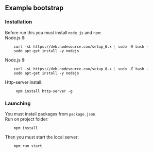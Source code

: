 ## Example bootstrap

### Installation
Before run this you must install `node.js` and `npm`: \
Node.js 6:
```
    curl -sL https://deb.nodesource.com/setup_6.x | sudo -E bash -
    sudo apt-get install -y nodejs

```
Node.js 8:
```
    curl -sL https://deb.nodesource.com/setup_8.x | sudo -E bash - 
    sudo apt-get install -y nodejs
```
Http-server install:
```
     npm install http-server -g
```
### Launching
You must install packages from `package.json`. \
Run on project folder:
```
    npm install
```
Then you must start the local server:
```
    npm run start
```

